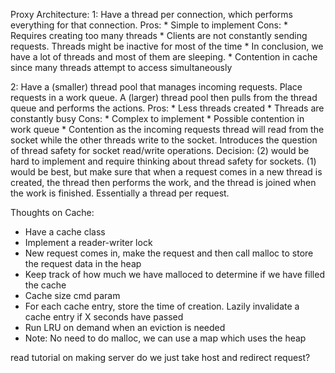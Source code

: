 Proxy Architecture:
1: Have a thread per connection, which performs everything for that connection.
  Pros:
    * Simple to implement
  Cons:
    * Requires creating too many threads
    * Clients are not constantly sending requests. Threads might be inactive for most of the time
    * In conclusion, we have a lot of threads and most of them are sleeping.
    * Contention in cache since many threads attempt to access simultaneously

2: Have a (smaller) thread pool that manages incoming requests. Place requests in a work queue. A (larger) thread pool
then pulls from the thread queue and performs the actions.
  Pros:
    * Less threads created
    * Threads are constantly busy
  Cons:
    * Complex to implement
    * Possible contention in work queue
    * Contention as the incoming requests thread will read from the socket while the other threads write to the socket. 
      Introduces the question of thread safety for socket read/write operations.
Decision: (2) would be hard to implement and require thinking about thread safety for sockets. (1) would be best, but
make sure that when a request comes in a new thread is created, the thread then performs the work, and the thread is 
joined when the work is finished. Essentially a thread per request.

Thoughts on Cache:
* Have a cache class
* Implement a reader-writer lock
* New request comes in, make the request and then call malloc to store the request data in the heap
* Keep track of how much we have malloced to determine if we have filled the cache
* Cache size cmd param
* For each cache entry, store the time of creation. Lazily invalidate a cache entry if X seconds have passed
* Run LRU on demand when an eviction is needed
* Note: No need to do malloc, we can use a map which uses the heap


read tutorial on making server
do we just take host and redirect request?
